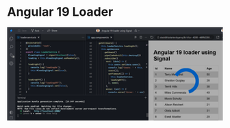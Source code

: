 # Angular 19 Loader

![Loader](https://github.com/piyalidas10/Angular-19-loader-using-Signal/blob/b30b7c20ee1fe648fc816b7492134116aeaafa70/loader.png)
